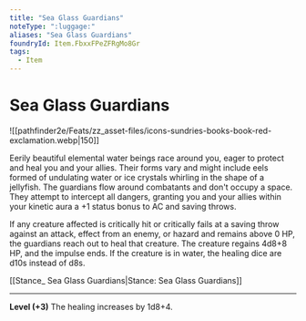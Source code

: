 ```yaml
---
title: "Sea Glass Guardians"
noteType: ":luggage:"
aliases: "Sea Glass Guardians"
foundryId: Item.FbxxFPeZFRgMo8Gr
tags:
  - Item
---
```


# Sea Glass Guardians
![[pathfinder2e/Feats/zz_asset-files/icons-sundries-books-book-red-exclamation.webp|150]]

Eerily beautiful elemental water beings race around you, eager to protect and heal you and your allies. Their forms vary and might include eels formed of undulating water or ice crystals whirling in the shape of a jellyfish. The guardians flow around combatants and don't occupy a space. They attempt to intercept all dangers, granting you and your allies within your kinetic aura a +1 status bonus to AC and saving throws.

If any creature affected is critically hit or critically fails at a saving throw against an attack, effect from an enemy, or hazard and remains above 0 HP, the guardians reach out to heal that creature. The creature regains 4d8+8 HP, and the impulse ends. If the creature is in water, the healing dice are d10s instead of d8s.

[[Stance\_ Sea Glass Guardians|Stance: Sea Glass Guardians]]

* * *

**Level (+3)** The healing increases by 1d8+4.


